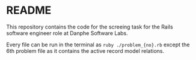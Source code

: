 # README

This repository contains the code for the screeing task for the Rails software engineer role at Danphe Software Labs.

Every file can be run in the terminal as `ruby ./problem_{no}.rb` except the 6th problem file as it contains the active record model relations.
